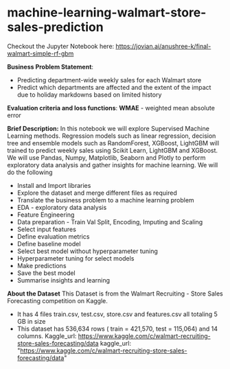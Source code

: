 # machine-learning-walmart-store-sales-prediction
Checkout the Jupyter Notebook here: https://jovian.ai/anushree-k/final-walmart-simple-rf-gbm

<b>Business Problem Statement</b>:
- Predicting department-wide weekly sales for each Walmart store
- Predict which departments are affected and the extent of the impact due to holiday markdowns based on limited history

<b>Evaluation criteria and loss functions</b>:
  <b>WMAE</b> - weighted mean absolute error
  
<b>Brief Description:</b>
  In this notebook we will explore Supervised Machine Learning methods. Regression models such as linear regression, decision tree and ensemble models such as RandomForest, XGBoost, LightGBM will trained to predict weekly sales using Scikit Learn, LightGBM and XGBoost. We will use Pandas, Numpy, Matplotlib, Seaborn and Plotly to perform exploratory data analysis and gather insights for machine learning. We will do the following

- Install and Import libraries
- Explore the dataset and merge different files as required
- Translate the business problem to a machine learning problem
- EDA - exploratory data analysis
- Feature Engineering
- Data preparation - Train Val Split, Encoding, Imputing and Scaling
- Select input features
- Define evaluation metrics
- Define baseline model
- Select best model without hyperparameter tuning
- Hyperparameter tuning for select models
- Make predictions
- Save the best model
- Summarise insights and learning

<b>About the Dataset</b>
This Dataset is from the Walmart Recruiting - Store Sales Forecasting competition on Kaggle.
- It has 4 files train.csv, test.csv, store.csv and features.csv all totaling 5 GB in size
- This dataset has 536,634 rows ( train = 421,570, test = 115,064) and 14 columns.
Kaggle_url: https://www.kaggle.com/c/walmart-recruiting-store-sales-forecasting/data
  kaggle_url: "https://www.kaggle.com/c/walmart-recruiting-store-sales-forecasting/data"
